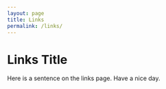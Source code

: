 ```yaml
---
layout: page
title: Links
permalink: /links/
---
```


# Links Title

Here is a sentence on the links page.
Have a nice day.

